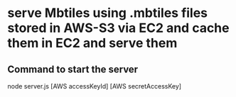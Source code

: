 # serve Mbtiles using .mbtiles files stored in AWS-S3 via EC2 and cache them in EC2 and serve them

## Command to start the server

  node server.js [AWS accessKeyId] [AWS secretAccessKey]
